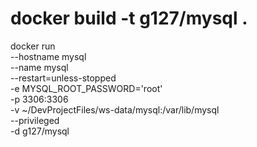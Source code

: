
# docker build -t g127/mysql .

docker run \
  --hostname mysql \
  --name mysql \
  --restart=unless-stopped  \
  -e MYSQL_ROOT_PASSWORD='root' \
  -p 3306:3306 \
  -v ~/DevProjectFiles/ws-data/mysql:/var/lib/mysql \
  --privileged \
  -d g127/mysql